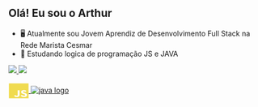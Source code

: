 ## Olá! Eu sou o Arthur

- 🖥️ Atualmente sou Jovem Aprendiz de Desenvolvimento Full Stack na Rede Marista Cesmar 
- 🌱 Estudando logica de programação JS e JAVA

<div><a href="https://github.com/ArTyy022">
  <img height="180em" src="https://github-readme-stats.vercel.app/api?username=ArTyy022&show_icons=true&theme=dark&include_all_commits=true&count_private=true"/>
  <img height="180em" src="https://github-readme-stats.vercel.app/api/top-langs/?username=ArTyy022&layout=compact&langs_count=16&theme=dark"/>
</div>

<div style="display: inline_block"><br>
  <img align="center" alt="Rafa-Js" height="30" width="40" src="https://raw.githubusercontent.com/devicons/devicon/master/icons/javascript/javascript-plain.svg">
    <img height= "90cm" src= "https://cdn.jsdelivr.net/gh/devicons/devicon/icons/java/java-original.svg" height="60" alt="java logo"  />



